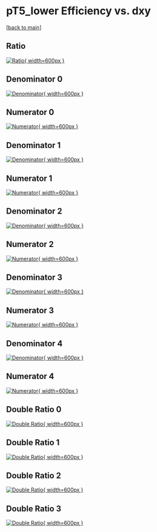 # pT5_lower Efficiency vs. dxy

[[back to main](./)]



## Ratio

[![Ratio](../mtv/var/pT5_lower_vtr_13_1_eff_dxy.png){ width=600px }](../mtv/var/pT5_lower_vtr_13_1_eff_dxy.pdf)

## Denominator 0

[![Denominator](../mtv/den/pT5_lower_vtr_13_1_eff_dxy_den0.png){ width=600px }](../mtv/den/pT5_lower_vtr_13_1_eff_dxy_den0.pdf)

## Numerator 0

[![Numerator](../mtv/num/pT5_lower_vtr_13_1_eff_dxy_num0.png){ width=600px }](../mtv/num/pT5_lower_vtr_13_1_eff_dxy_num0.pdf)

## Denominator 1

[![Denominator](../mtv/den/pT5_lower_vtr_13_1_eff_dxy_den1.png){ width=600px }](../mtv/den/pT5_lower_vtr_13_1_eff_dxy_den1.pdf)

## Numerator 1

[![Numerator](../mtv/num/pT5_lower_vtr_13_1_eff_dxy_num1.png){ width=600px }](../mtv/num/pT5_lower_vtr_13_1_eff_dxy_num1.pdf)

## Denominator 2

[![Denominator](../mtv/den/pT5_lower_vtr_13_1_eff_dxy_den2.png){ width=600px }](../mtv/den/pT5_lower_vtr_13_1_eff_dxy_den2.pdf)

## Numerator 2

[![Numerator](../mtv/num/pT5_lower_vtr_13_1_eff_dxy_num2.png){ width=600px }](../mtv/num/pT5_lower_vtr_13_1_eff_dxy_num2.pdf)

## Denominator 3

[![Denominator](../mtv/den/pT5_lower_vtr_13_1_eff_dxy_den3.png){ width=600px }](../mtv/den/pT5_lower_vtr_13_1_eff_dxy_den3.pdf)

## Numerator 3

[![Numerator](../mtv/num/pT5_lower_vtr_13_1_eff_dxy_num3.png){ width=600px }](../mtv/num/pT5_lower_vtr_13_1_eff_dxy_num3.pdf)

## Denominator 4

[![Denominator](../mtv/den/pT5_lower_vtr_13_1_eff_dxy_den4.png){ width=600px }](../mtv/den/pT5_lower_vtr_13_1_eff_dxy_den4.pdf)

## Numerator 4

[![Numerator](../mtv/num/pT5_lower_vtr_13_1_eff_dxy_num4.png){ width=600px }](../mtv/num/pT5_lower_vtr_13_1_eff_dxy_num4.pdf)

## Double Ratio 0

[![Double Ratio](../mtv/ratio/pT5_lower_vtr_13_1_eff_dxy_ratio0.png){ width=600px }](../mtv/ratio/pT5_lower_vtr_13_1_eff_dxy_ratio0.pdf)

## Double Ratio 1

[![Double Ratio](../mtv/ratio/pT5_lower_vtr_13_1_eff_dxy_ratio1.png){ width=600px }](../mtv/ratio/pT5_lower_vtr_13_1_eff_dxy_ratio1.pdf)

## Double Ratio 2

[![Double Ratio](../mtv/ratio/pT5_lower_vtr_13_1_eff_dxy_ratio2.png){ width=600px }](../mtv/ratio/pT5_lower_vtr_13_1_eff_dxy_ratio2.pdf)

## Double Ratio 3

[![Double Ratio](../mtv/ratio/pT5_lower_vtr_13_1_eff_dxy_ratio3.png){ width=600px }](../mtv/ratio/pT5_lower_vtr_13_1_eff_dxy_ratio3.pdf)

